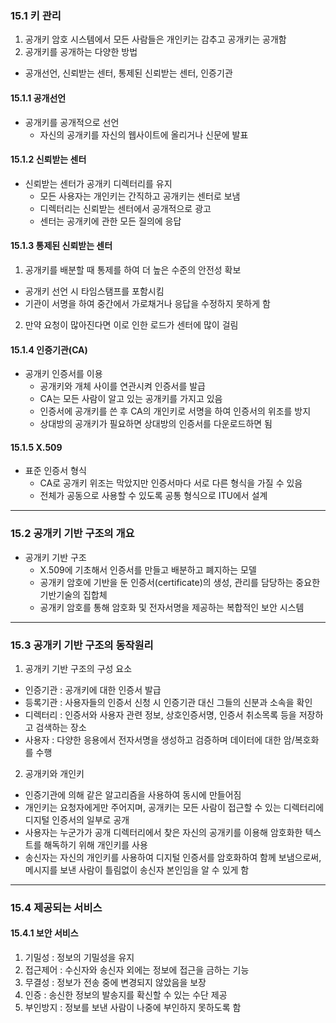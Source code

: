 ### 15.1 키 관리

1. 공개키 암호 시스템에서 모든 사람들은 개인키는 감추고 공개키는 공개함
2. 공개키를 공개하는 다양한 방법

- 공개선언, 신뢰받는 센터, 통제된 신뢰받는 센터, 인증기관

#### 15.1.1 공개선언

- 공개키를 공개적으로 선언
  - 자신의 공개키를 자신의 웹사이트에 올리거나 신문에 발표

#### 15.1.2 신뢰받는 센터

- 신뢰받는 센터가 공개키 디렉터리를 유지
  - 모든 사용자는 개인키는 간직하고 공개키는 센터로 보냄
  - 디렉터리는 신뢰받는 센터에서 공개적으로 광고
  - 센터는 공개키에 관한 모든 질의에 응답

#### 15.1.3 통제된 신뢰받는 센터

1. 공개키를 배분할 때 통제를 하여 더 높은 수준의 안전성 확보

- 공개키 선언 시 타임스탬프를 포함시킴
- 기관이 서명을 하여 중간에서 가로채거나 응답을 수정하지 못하게 함

2. 만약 요청이 많아진다면 이로 인한 로드가 센터에 많이 걸림

#### 15.1.4 인증기관(CA)

- 공개키 인증서를 이용
  - 공개키와 개체 사이를 연관시켜 인증서를 발급
  - CA는 모든 사람이 알고 있는 공개키를 가지고 있음
  - 인증서에 공개키를 쓴 후 CA의 개인키로 서명을 하여 인증서의 위조를 방지
  - 상대방의 공개키가 필요하면 상대방의 인증서를 다운로드하면 됨

#### 15.1.5 X.509

- 표준 인증서 형식
  - CA로 공개키 위조는 막았지만 인증서마다 서로 다른 형식을 가질 수 있음
  - 전체가 공동으로 사용할 수 있도록 공통 형식으로 ITU에서 설계

---

### 15.2 공개키 기반 구조의 개요

- 공개키 기반 구조
  - X.509에 기초해서 인증서를 만들고 배분하고 폐지하는 모델
  - 공개키 암호에 기반을 둔 인증서(certificate)의 생성, 관리를 담당하는 중요한 기반기술의 집합체
  - 공개키 암호를 통해 암호화 및 전자서명을 제공하는 복합적인 보안 시스템

---

### 15.3 공개키 기반 구조의 동작원리

1. 공개키 기반 구조의 구성 요소

- 인증기관 : 공개키에 대한 인증서 발급
- 등록기관 : 사용자들의 인증서 신청 시 인증기관 대신 그들의 신분과 소속을 확인
- 디렉터리 : 인증서와 사용자 관련 정보, 상호인증서명, 인증서 취소목록 등을 저장하고 검색하는 장소
- 사용자 : 다양한 응용에서 전자서명을 생성하고 검증하며 데이터에 대한 암/복호화를 수행

2. 공개키와 개인키

- 인증기관에 의해 같은 알고리즘을 사용하여 동시에 만들어짐
- 개인키는 요청자에게만 주어지며, 공개키는 모든 사람이 접근할 수 있는 디렉터리에 디지털 인증서의 일부로 공개
- 사용자는 누군가가 공개 디렉터리에서 찾은 자신의 공개키를 이용해 암호화한 텍스트를 해독하기 위해 개인키를 사용
- 송신자는 자신의 개인키를 사용하여 디지털 인증서를 암호화하여 함께 보냄으로써, 메시지를 보낸 사람이 틀림없이 송신자 본인임을 알 수 있게 함

---

### 15.4 제공되는 서비스

#### 15.4.1 보안 서비스

1. 기밀성 : 정보의 기밀성을 유지
2. 접근제어 : 수신자와 송신자 외에는 정보에 접근을 금하는 기능
3. 무결성 : 정보가 전송 중에 변경되지 않았음을 보장
4. 인증 : 송신한 정보의 발송지를 확신할 수 있는 수단 제공
5. 부인방지 : 정보를 보낸 사람이 나중에 부인하지 못하도록 함
